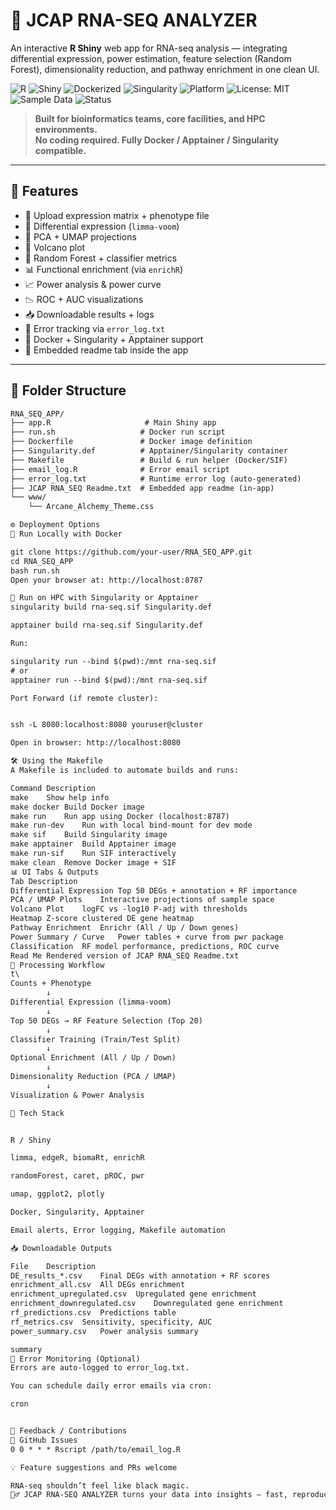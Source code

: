 # 🧬 JCAP RNA-SEQ ANALYZER

An interactive **R Shiny** web app for RNA-seq analysis — integrating differential expression, power estimation, feature selection (Random Forest), dimensionality reduction, and pathway enrichment in one clean UI.

![R](https://img.shields.io/badge/R-%3E%3D4.1-blue?logo=r&logoColor=white)
![Shiny](https://img.shields.io/badge/Shiny-Interactive%20App-orange?logo=rstudio)
![Dockerized](https://img.shields.io/badge/Docker-Ready-2496ED?logo=docker&logoColor=white)
![Singularity](https://img.shields.io/badge/Singularity-HPC%20Compatible-2A2A2A)
![Platform](https://img.shields.io/badge/Platform-Linux%20%7C%20Windows-lightgrey)
![License: MIT](https://img.shields.io/badge/License-MIT-green)
![Sample Data](https://img.shields.io/badge/Sample%20Data-Included-blueviolet)
![Status](https://img.shields.io/badge/Status-Production%20Ready-brightgreen)

> **Built for bioinformatics teams, core facilities, and HPC environments.**  
> **No coding required. Fully Docker / Apptainer / Singularity compatible.**

---

## 🚀 Features

- 📂 Upload expression matrix + phenotype file
- 🧬 Differential expression (`limma-voom`)
- 🌌 PCA + UMAP projections
- 🌋 Volcano plot
- 🌲 Random Forest + classifier metrics
- 📊 Functional enrichment (via `enrichR`)
- 📈 Power analysis & power curve
- 📉 ROC + AUC visualizations
- 📥 Downloadable results + logs
- 🧠 Error tracking via `error_log.txt`
- 🐳 Docker + Singularity + Apptainer support
- 📄 Embedded readme tab inside the app

---

## 📁 Folder Structure

```txt
RNA_SEQ_APP/
├── app.R                     # Main Shiny app
├── run.sh                   # Docker run script
├── Dockerfile               # Docker image definition
├── Singularity.def          # Apptainer/Singularity container
├── Makefile                 # Build & run helper (Docker/SIF)
├── email_log.R              # Error email script
├── error_log.txt            # Runtime error log (auto-generated)
├── JCAP RNA_SEQ Readme.txt  # Embedded app readme (in-app)
└── www/
    └── Arcane_Alchemy_Theme.css

⚙️ Deployment Options
🐳 Run Locally with Docker

git clone https://github.com/your-user/RNA_SEQ_APP.git
cd RNA_SEQ_APP
bash run.sh
Open your browser at: http://localhost:8787

🧬 Run on HPC with Singularity or Apptainer
singularity build rna-seq.sif Singularity.def

apptainer build rna-seq.sif Singularity.def

Run:

singularity run --bind $(pwd):/mnt rna-seq.sif
# or
apptainer run --bind $(pwd):/mnt rna-seq.sif

Port Forward (if remote cluster):


ssh -L 8080:localhost:8080 youruser@cluster

Open in browser: http://localhost:8080

🛠️ Using the Makefile
A Makefile is included to automate builds and runs:

Command	Description
make	Show help info
make docker	Build Docker image
make run	Run app using Docker (localhost:8787)
make run-dev	Run with local bind-mount for dev mode
make sif	Build Singularity image
make apptainer	Build Apptainer image
make run-sif	Run SIF interactively
make clean	Remove Docker image + SIF
📊 UI Tabs & Outputs
Tab	Description
Differential Expression	Top 50 DEGs + annotation + RF importance
PCA / UMAP Plots	Interactive projections of sample space
Volcano Plot	logFC vs -log10 P-adj with thresholds
Heatmap	Z-score clustered DE gene heatmap
Pathway Enrichment	Enrichr (All / Up / Down genes)
Power Summary / Curve	Power tables + curve from pwr package
Classification	RF model performance, predictions, ROC curve
Read Me	Rendered version of JCAP RNA_SEQ Readme.txt
🔁 Processing Workflow
t\
Counts + Phenotype
        ↓
Differential Expression (limma-voom)
        ↓
Top 50 DEGs → RF Feature Selection (Top 20)
        ↓
Classifier Training (Train/Test Split)
        ↓
Optional Enrichment (All / Up / Down)
        ↓
Dimensionality Reduction (PCA / UMAP)
        ↓
Visualization & Power Analysis

🧠 Tech Stack


R / Shiny

limma, edgeR, biomaRt, enrichR

randomForest, caret, pROC, pwr

umap, ggplot2, plotly

Docker, Singularity, Apptainer

Email alerts, Error logging, Makefile automation

📥 Downloadable Outputs

File	Description
DE_results_*.csv	Final DEGs with annotation + RF scores
enrichment_all.csv	All DEGs enrichment
enrichment_upregulated.csv	Upregulated gene enrichment
enrichment_downregulated.csv	Downregulated gene enrichment
rf_predictions.csv	Predictions table
rf_metrics.csv	Sensitivity, specificity, AUC
power_summary.csv	Power analysis summary

summary
📧 Error Monitoring (Optional)
Errors are auto-logged to error_log.txt.

You can schedule daily error emails via cron:

cron


📢 Feedback / Contributions
🐛 GitHub Issues
0 0 * * * Rscript /path/to/email_log.R

💡 Feature suggestions and PRs welcome

RNA-seq shouldn’t feel like black magic.
🧙‍♂️ JCAP RNA-SEQ ANALYZER turns your data into insights — fast, reproducibly, and interactively





